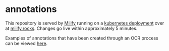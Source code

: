# annotations

This repository is served by [Miiify](https://github.com/nationalarchives/miiify) running on a [kubernetes deployment](https://github.com/nationalarchives/miiify/tree/main/k8s) over at [miiify.rocks](http://miiify.rocks/). Changes go live within approximately 5 minutes.

Examples of annotations that have been created through an OCR process can be viewed [here](https://github.com/jptmoore/awesome-iiif-annotations).